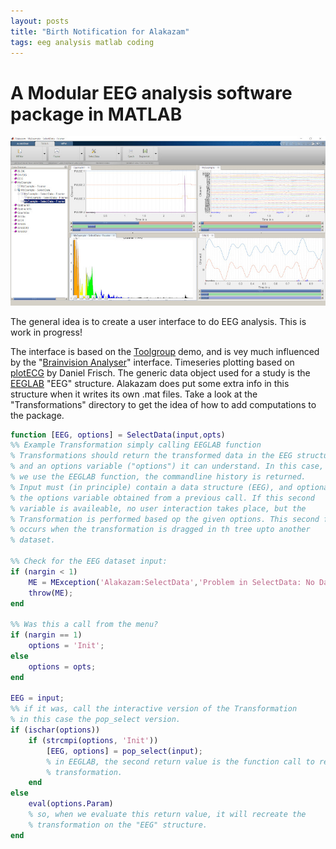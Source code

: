 ```yaml
---
layout: posts
title: "Birth Notification for Alakazam"
tags: eeg analysis matlab coding
---
```


# A Modular EEG analysis software package in MATLAB

![Screenshot](/assets/ScreenShot.jpg)

The general idea is to create a user interface to do EEG analysis. This is work in progress!

The interface is based on the [Toolgroup](http://undocumentedmatlab.com/articles/matlab-toolstrip-part-2-toolgroup-app) demo, and is vey much influenced by the "[Brainvision Analyser](https://www.brainproducts.com/promo_analyzer2.php)" interface.
Timeseries plotting based on [plotECG](https://nl.mathworks.com/matlabcentral/fileexchange/59296-daniel-frisch-kit-plot-ecg)  by Daniel Frisch.
The generic data object used for a study is the [EEGLAB](https://sccn.ucsd.edu/eeglab/index.php) "EEG" structure. Alakazam does put some extra info in this structure when it writes its own .mat files.
Take a look at the "Transformations" directory to get the idea of how to add computations to the package.

``` matlab
function [EEG, options] = SelectData(input,opts)
%% Example Transformation simply calling EEGLAB function
% Transformations should return the transformed data in the EEG structure,
% and an options variable ("options") it can understand. In this case, as
% we use the EEGLAB function, the commandline history is returned.
% Input must (in principle) contain a data structure (EEG), and optionally
% the options variable obtained from a previous call. If this second
% variable is availeable, no user interaction takes place, but the
% Transformation is performed based op the given options. This second form
% occurs when the transformation is dragged in th tree upto another
% dataset.

%% Check for the EEG dataset input:
if (nargin < 1)
    ME = MException('Alakazam:SelectData','Problem in SelectData: No Data Supplied');
    throw(ME);
end

%% Was this a call from the menu?
if (nargin == 1)
    options = 'Init';
else
    options = opts;
end

EEG = input;
%% if it was, call the interactive version of the Transformation
% in this case the pop_select version.
if (ischar(options))
    if (strcmpi(options, 'Init'))
        [EEG, options] = pop_select(input);
        % in EEGLAB, the second return value is the function call to recreate the
        % transformation.
    end
else
    eval(options.Param)
    % so, when we evaluate this return value, it will recreate the
    % transformation on the "EEG" structure.
end
```
